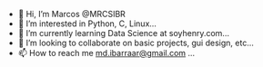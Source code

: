 - 👋 Hi, I’m Marcos @MRCSIBR
- 👀 I’m interested in Python, C, Linux...
- 🌱 I’m currently learning Data Science at soyhenry.com...
- 💞️ I’m looking to collaborate on basic projects, gui design, etc...
- 📫 How to reach me md.ibarraar@gmail.com ...

<!---
MRCSIBR/MRCSIBR is a ✨ special ✨ repository because its `README.md` (this file) appears on your GitHub profile.
You can click the Preview link to take a look at your changes.
--->
